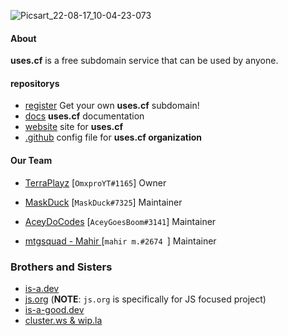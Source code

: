 ![Picsart_22-08-17_10-04-23-073](https://user-images.githubusercontent.com/69719569/185035488-53769f25-0b35-41d0-bded-6ee79e429e21.jpg)

#### About

**uses.cf** is a free subdomain service that can be used by anyone.

#### repositorys

*  [register](https://github.com/uses-cf/register) Get your own **uses.cf** subdomain!
*  [docs](https://github.com/uses-cf/docs) **uses.cf** documentation
*  [website](https://github.com/uses-cf/website) site for **uses.cf**
*  [.github](https://github.com/uses-cf/.github) config file for **uses.cf organization**

#### Our Team

* [TerraPlayz](https://github.com/TerraPLayz) [`OmxproYT#1165`] Owner 

* [MaskDuck](https://github.com/MaskDuck) [`MaskDuck#7325`] Maintainer 

* [AceyDoCodes](https://github.com/AceyDoCodes) [`AceyGoesBoom#3141`] Maintainer

* [mtgsquad - Mahir ](https://github.com/mtgsquad) [`mahir m.#2674 `] Maintainer

### Brothers and Sisters
* [is-a.dev](https://github.com/is-a-dev/register)
* [js.org](https://github.com/js-org/js.org/tree/master) (**NOTE**: `js.org` is specifically for JS focused project)
* [is-a-good.dev](https://github.com/is-a-good-dev/Register) 
* [cluster.ws & wip.la](https://github.com/Olivr/free-domain)
